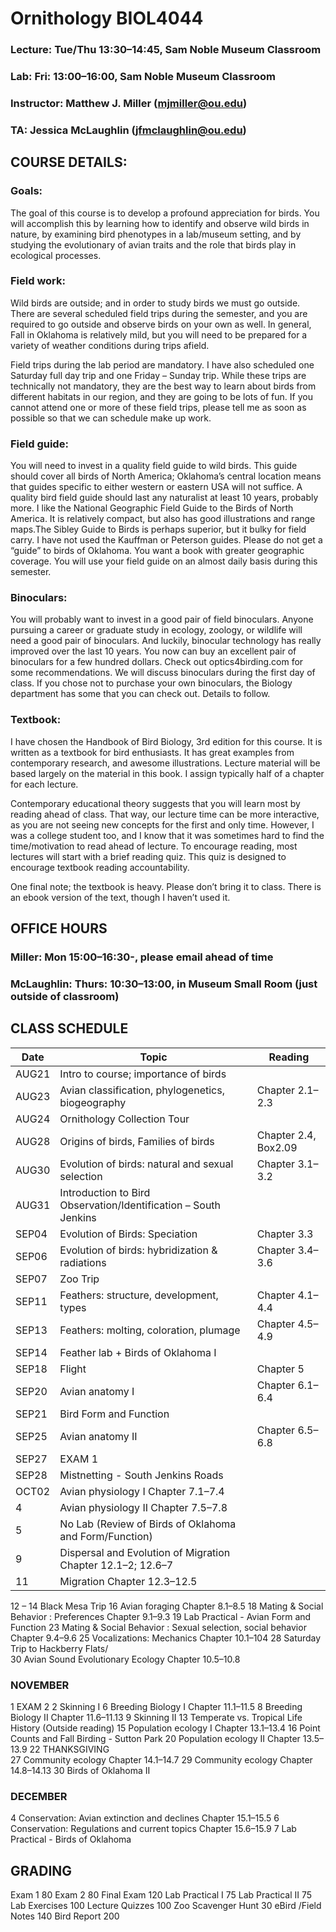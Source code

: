 # Ornithology BIOL4044
### Lecture:  Tue/Thu 13:30–14:45, Sam Noble Museum Classroom
### Lab: Fri: 13:00–16:00, Sam Noble Museum Classroom
### Instructor:  Matthew J. Miller (mjmiller@ou.edu)
### TA:  Jessica McLaughlin (jfmclaughlin@ou.edu)

## COURSE DETAILS:
### Goals: 
The goal of this course is to develop a profound appreciation for birds. You will accomplish this by learning how to identify and observe wild birds in nature, by examining bird phenotypes in a lab/museum setting, and by studying the evolutionary of avian traits and the role that birds play in ecological processes. 

### Field work:  
Wild birds are outside; and in order to study birds we must go outside. There are several scheduled field trips during the semester, and you are required to go outside and observe birds on your own as well.  In general, Fall in Oklahoma is relatively mild, but you will need to be prepared for a variety of weather conditions during trips afield.  

Field trips during the lab period are mandatory. I have also scheduled one Saturday full day trip and one Friday – Sunday trip. While these trips are technically not mandatory, they are the best way to learn about birds from different habitats in our region, and they are going to be lots of fun. If you cannot attend one or more of these field trips, please tell me as soon as possible so that we can schedule make up work.

### Field guide: 
You will need to invest in a quality field guide to wild birds. This guide should cover all birds of North America; Oklahoma’s central location means that guides specific to either western or eastern USA will not suffice. A quality bird field guide should last any naturalist at least 10 years, probably more. I like the National Geographic Field Guide to the Birds of North America. It is relatively compact, but also has good illustrations and range maps.The Sibley Guide to Birds is perhaps superior, but it bulky for field carry. I have not used the Kauffman or Peterson guides.  Please do not get a “guide” to birds of Oklahoma. You want a book with greater geographic coverage. You will use your field guide on an almost daily basis during this semester.

### Binoculars: 
You will probably want to invest in a good pair of field binoculars. Anyone pursuing a career or graduate study in ecology, zoology, or wildlife will need a good pair of binoculars. And luckily, binocular technology has really improved over the last 10 years. You now can buy an excellent pair of binoculars for a few hundred dollars. Check out optics4birding.com for some recommendations. We will discuss binoculars during the first day of class. If you chose not to purchase your own binoculars, the Biology department has some that you can check out. Details to follow.

### Textbook:  
I have chosen the Handbook of Bird Biology, 3rd edition for this course. It is written as a textbook for bird enthusiasts. It has great examples from contemporary research, and awesome illustrations. Lecture material will be based largely on the material in this book.  I assign typically half of a chapter for each lecture.

Contemporary educational theory suggests that you will learn most by reading ahead of class. That way, our lecture time can be more interactive, as you are not seeing new concepts for the first and only time. However, I was a college student too, and I know that it was sometimes hard to find the time/motivation to read ahead of lecture. To encourage reading, most lectures will start with a brief reading quiz. This quiz is designed to encourage textbook reading accountability.

One final note; the textbook is heavy. Please don’t bring it to class. There is an ebook version of the text, though I haven’t used it.


## OFFICE HOURS
### Miller:  		Mon 15:00–16:30-, please email ahead of time
### McLaughlin:	Thurs: 10:30–13:00, in Museum Small Room (just outside of classroom)
		

## CLASS SCHEDULE 

Date | Topic| Reading
--- | --- | ---
AUG21 | Intro to course; importance of birds| 
AUG23 | Avian classification, phylogenetics, biogeography| Chapter 2.1–2.3
AUG24 | Ornithology Collection Tour | 
AUG28 | Origins of birds, Families of birds| Chapter 2.4, Box2.09
AUG30 | Evolution of birds: natural and sexual selection | Chapter 3.1–3.2
AUG31 | Introduction to Bird Observation/Identification – South Jenkins|  
SEP04 | Evolution of Birds: Speciation | Chapter 3.3
SEP06 | Evolution of birds: hybridization & radiations | Chapter 3.4–3.6
SEP07 | Zoo Trip | 
SEP11 | Feathers: structure, development, types | Chapter 4.1–4.4
SEP13 | Feathers: molting, coloration, plumage | Chapter 4.5–4.9
SEP14 | Feather lab + Birds of Oklahoma I
SEP18 | Flight | Chapter 5
SEP20 | Avian anatomy I | Chapter 6.1–6.4
SEP21 | Bird Form and Function | 
SEP25 | Avian anatomy II | Chapter 6.5–6.8
SEP27 | EXAM 1 | 
SEP28 | Mistnetting - South Jenkins Roads | 
OCT02 | Avian physiology I							Chapter 7.1–7.4
4 | Avian physiology II							Chapter 7.5–7.8		
5 | No Lab (Review of Birds of Oklahoma and Form/Function)
9 | Dispersal and Evolution of Migration					Chapter 12.1–2; 12.6–7
11 | Migration								Chapter 12.3–12.5
12 – 14 		Black Mesa Trip
16    	Avian foraging 								Chapter 8.1–8.5
18	Mating & Social Behavior	: Preferences					Chapter 9.1–9.3
19 	Lab Practical - Avian Form and Function
23    	Mating & Social Behavior	: Sexual selection, social behavior			Chapter 9.4–9.6
25    	Vocalizations: Mechanics							Chapter 10.1–104
28	Saturday Trip to Hackberry Flats/	
30    	Avian Sound Evolutionary Ecology					Chapter 10.5–10.8

### NOVEMBER
1    	EXAM 2
2	Skinning I
6   	Breeding Biology I							Chapter 11.1–11.5
8      	Breeding Biology II							Chapter 11.6–11.13
9	Skinning II
13     	Temperate vs. Tropical Life History					(Outside reading)
15    	Population ecology I							Chapter 13.1–13.4
16	Point Counts and Fall Birding - Sutton Park
20    	Population ecology II							Chapter 13.5–13.9
22    	THANKSGIVING							
27    	Community ecology							Chapter 14.1–14.7
29 	Community ecology							Chapter 14.8–14.13
30	Birds of Oklahoma II

### DECEMBER
4	Conservation: Avian extinction and declines				Chapter 15.1–15.5
6        Conservation: Regulations and current topics				Chapter 15.6–15.9
7	Lab Practical - Birds of Oklahoma

## GRADING
Exam 1				  80
Exam 2				  80
Final Exam 			120
Lab Practical I			  75
Lab Practical II			  75
Lab Exercises			100	
Lecture Quizzes			100
Zoo Scavenger Hunt		   30
eBird /Field Notes		140
Bird Report			200

